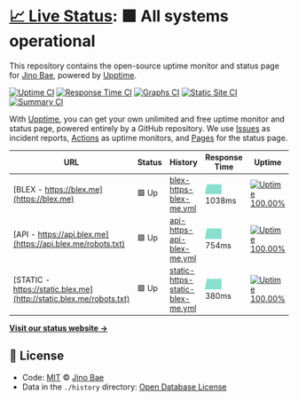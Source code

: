 # [📈 Live Status](https://status.blex.me): <!--live status--> **🟩 All systems operational**

This repository contains the open-source uptime monitor and status page for [Jino Bae](https://blex.me/@baealex), powered by [Upptime](https://github.com/upptime/upptime).

[![Uptime CI](https://github.com/koj-co/upptime/workflows/Uptime%20CI/badge.svg)](https://github.com/koj-co/upptime/actions?query=workflow%3A%22Uptime+CI%22)
[![Response Time CI](https://github.com/koj-co/upptime/workflows/Response%20Time%20CI/badge.svg)](https://github.com/koj-co/upptime/actions?query=workflow%3A%22Response+Time+CI%22)
[![Graphs CI](https://github.com/koj-co/upptime/workflows/Graphs%20CI/badge.svg)](https://github.com/koj-co/upptime/actions?query=workflow%3A%22Graphs+CI%22)
[![Static Site CI](https://github.com/koj-co/upptime/workflows/Static%20Site%20CI/badge.svg)](https://github.com/koj-co/upptime/actions?query=workflow%3A%22Static+Site+CI%22)
[![Summary CI](https://github.com/koj-co/upptime/workflows/Summary%20CI/badge.svg)](https://github.com/koj-co/upptime/actions?query=workflow%3A%22Summary+CI%22)

With [Upptime](https://upptime.js.org), you can get your own unlimited and free uptime monitor and status page, powered entirely by a GitHub repository. We use [Issues](https://github.com/baealex/upptime/issues) as incident reports, [Actions](https://github.com/baealex/upptime/actions) as uptime monitors, and [Pages](https://status.blex.me) for the status page.

<!--start: status pages-->
<!-- This summary is generated by Upptime (https://github.com/upptime/upptime) -->
<!-- Do not edit this manually, your changes will be overwritten -->

| URL                                                                 | Status | History                                                                                                                      | Response Time                                                                                    | Uptime                                                                                                                                                                                                                                      |
| ------------------------------------------------------------------- | ------ | ---------------------------------------------------------------------------------------------------------------------------- | ------------------------------------------------------------------------------------------------ | ------------------------------------------------------------------------------------------------------------------------------------------------------------------------------------------------------------------------------------------- |
| [BLEX - https://blex.me](https://blex.me)                           | 🟩 Up  | [blex-https-blex-me.yml](https://github.com/baealex/upptime/commits/master/history/blex-https-blex-me.yml)                   | <img alt="Response time graph" src="./graphs/blex-https-blex-me.png" height="20"> 1038ms         | [![Uptime 100.00%](https://img.shields.io/endpoint?url=https%3A%2F%2Fraw.githubusercontent.com%2Fbaealex%2Fupptime%2Fmaster%2Fapi%2Fblex-https-blex-me%2Fuptime.json)](https://status.blex.me/history/blex-https-blex-me)                   |
| [API - https://api.blex.me](https://api.blex.me/robots.txt)         | 🟩 Up  | [api-https-api-blex-me.yml](https://github.com/baealex/upptime/commits/master/history/api-https-api-blex-me.yml)             | <img alt="Response time graph" src="./graphs/api-https-api-blex-me.png" height="20"> 754ms       | [![Uptime 100.00%](https://img.shields.io/endpoint?url=https%3A%2F%2Fraw.githubusercontent.com%2Fbaealex%2Fupptime%2Fmaster%2Fapi%2Fapi-https-api-blex-me%2Fuptime.json)](https://status.blex.me/history/api-https-api-blex-me)             |
| [STATIC - https://static.blex.me](http://static.blex.me/robots.txt) | 🟩 Up  | [static-https-static-blex-me.yml](https://github.com/baealex/upptime/commits/master/history/static-https-static-blex-me.yml) | <img alt="Response time graph" src="./graphs/static-https-static-blex-me.png" height="20"> 380ms | [![Uptime 100.00%](https://img.shields.io/endpoint?url=https%3A%2F%2Fraw.githubusercontent.com%2Fbaealex%2Fupptime%2Fmaster%2Fapi%2Fstatic-https-static-blex-me%2Fuptime.json)](https://status.blex.me/history/static-https-static-blex-me) |

<!--end: status pages-->

[**Visit our status website →**](https://status.blex.me)

## 📄 License

- Code: [MIT](./LICENSE) © [Jino Bae](https://blex.me/@baealex)
- Data in the `./history` directory: [Open Database License](https://opendatacommons.org/licenses/odbl/1-0/)
